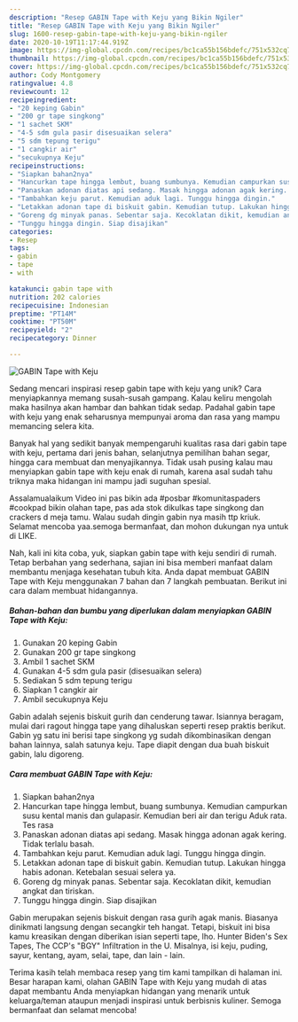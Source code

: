 ```yaml
---
description: "Resep GABIN Tape with Keju yang Bikin Ngiler"
title: "Resep GABIN Tape with Keju yang Bikin Ngiler"
slug: 1600-resep-gabin-tape-with-keju-yang-bikin-ngiler
date: 2020-10-19T11:17:44.919Z
image: https://img-global.cpcdn.com/recipes/bc1ca55b156bdefc/751x532cq70/gabin-tape-with-keju-foto-resep-utama.jpg
thumbnail: https://img-global.cpcdn.com/recipes/bc1ca55b156bdefc/751x532cq70/gabin-tape-with-keju-foto-resep-utama.jpg
cover: https://img-global.cpcdn.com/recipes/bc1ca55b156bdefc/751x532cq70/gabin-tape-with-keju-foto-resep-utama.jpg
author: Cody Montgomery
ratingvalue: 4.8
reviewcount: 12
recipeingredient:
- "20 keping Gabin"
- "200 gr tape singkong"
- "1 sachet SKM"
- "4-5 sdm gula pasir disesuaikan selera"
- "5 sdm tepung terigu"
- "1 cangkir air"
- "secukupnya Keju"
recipeinstructions:
- "Siapkan bahan2nya"
- "Hancurkan tape hingga lembut, buang sumbunya. Kemudian campurkan susu kental manis dan gulapasir. Kemudian beri air dan terigu Aduk rata. Tes rasa"
- "Panaskan adonan diatas api sedang. Masak hingga adonan agak kering. Tidak terlalu basah."
- "Tambahkan keju parut. Kemudian aduk lagi. Tunggu hingga dingin."
- "Letakkan adonan tape di biskuit gabin. Kemudian tutup. Lakukan hingga habis adonan. Ketebalan sesuai selera ya."
- "Goreng dg minyak panas. Sebentar saja. Kecoklatan dikit, kemudian angkat dan tiriskan."
- "Tunggu hingga dingin. Siap disajikan"
categories:
- Resep
tags:
- gabin
- tape
- with

katakunci: gabin tape with 
nutrition: 202 calories
recipecuisine: Indonesian
preptime: "PT14M"
cooktime: "PT50M"
recipeyield: "2"
recipecategory: Dinner

---
```



![GABIN Tape with Keju](https://img-global.cpcdn.com/recipes/bc1ca55b156bdefc/751x532cq70/gabin-tape-with-keju-foto-resep-utama.jpg)

Sedang mencari inspirasi resep gabin tape with keju yang unik? Cara menyiapkannya memang susah-susah gampang. Kalau keliru mengolah maka hasilnya akan hambar dan bahkan tidak sedap. Padahal gabin tape with keju yang enak seharusnya mempunyai aroma dan rasa yang mampu memancing selera kita.

Banyak hal yang sedikit banyak mempengaruhi kualitas rasa dari gabin tape with keju, pertama dari jenis bahan, selanjutnya pemilihan bahan segar, hingga cara membuat dan menyajikannya. Tidak usah pusing kalau mau menyiapkan gabin tape with keju enak di rumah, karena asal sudah tahu triknya maka hidangan ini mampu jadi suguhan spesial.

Assalamualaikum Video ini pas bikin ada #posbar #komunitaspaders #cookpad bikin olahan tape, pas ada stok dikulkas tape singkong dan crackers d meja tamu. Walau sudah dingin gabin nya masih ttp kriuk. Selamat mencoba yaa.semoga bermanfaat, dan mohon dukungan nya untuk di LIKE.


Nah, kali ini kita coba, yuk, siapkan gabin tape with keju sendiri di rumah. Tetap berbahan yang sederhana, sajian ini bisa memberi manfaat dalam membantu menjaga kesehatan tubuh kita. Anda dapat membuat GABIN Tape with Keju menggunakan 7 bahan dan 7 langkah pembuatan. Berikut ini cara dalam membuat hidangannya.

<!--inarticleads1-->

##### Bahan-bahan dan bumbu yang diperlukan dalam menyiapkan GABIN Tape with Keju:

1. Gunakan 20 keping Gabin
1. Gunakan 200 gr tape singkong
1. Ambil 1 sachet SKM
1. Gunakan 4-5 sdm gula pasir (disesuaikan selera)
1. Sediakan 5 sdm tepung terigu
1. Siapkan 1 cangkir air
1. Ambil secukupnya Keju


Gabin adalah sejenis biskuit gurih dan cenderung tawar. Isiannya beragam, mulai dari ragout hingga tape yang dihaluskan seperti resep praktis berikut. Gabin yg satu ini berisi tape singkong yg sudah dikombinasikan dengan bahan lainnya, salah satunya keju. Tape diapit dengan dua buah biskuit gabin, lalu digoreng. 

<!--inarticleads2-->

##### Cara membuat GABIN Tape with Keju:

1. Siapkan bahan2nya
1. Hancurkan tape hingga lembut, buang sumbunya. Kemudian campurkan susu kental manis dan gulapasir. Kemudian beri air dan terigu Aduk rata. Tes rasa
1. Panaskan adonan diatas api sedang. Masak hingga adonan agak kering. Tidak terlalu basah.
1. Tambahkan keju parut. Kemudian aduk lagi. Tunggu hingga dingin.
1. Letakkan adonan tape di biskuit gabin. Kemudian tutup. Lakukan hingga habis adonan. Ketebalan sesuai selera ya.
1. Goreng dg minyak panas. Sebentar saja. Kecoklatan dikit, kemudian angkat dan tiriskan.
1. Tunggu hingga dingin. Siap disajikan


Gabin merupakan sejenis biskuit dengan rasa gurih agak manis. Biasanya dinikmati langsung dengan secangkir teh hangat. Tetapi, biskuit ini bisa kamu kreasikan dengan diberikan isian seperti tape, lho. Hunter Biden&#39;s Sex Tapes, The CCP&#39;s &#34;BGY&#34; Infiltration in the U. Misalnya, isi keju, puding, sayur, kentang, ayam, selai, tape, dan lain - lain. 

Terima kasih telah membaca resep yang tim kami tampilkan di halaman ini. Besar harapan kami, olahan GABIN Tape with Keju yang mudah di atas dapat membantu Anda menyiapkan hidangan yang menarik untuk keluarga/teman ataupun menjadi inspirasi untuk berbisnis kuliner. Semoga bermanfaat dan selamat mencoba!
